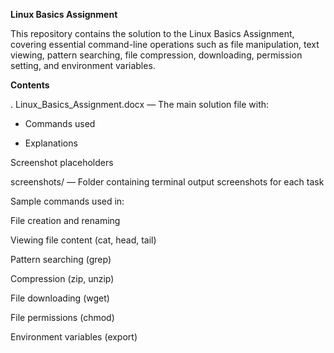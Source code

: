 **Linux Basics Assignment**

This repository contains the solution to the Linux Basics Assignment, covering essential command-line operations such as file manipulation, text viewing, pattern searching, file compression, downloading, permission setting, and environment variables.

**Contents**

. Linux_Basics_Assignment.docx — The main solution file with:

* Commands used

* Explanations

Screenshot placeholders

screenshots/ — Folder containing terminal output screenshots for each task

Sample commands used in:

File creation and renaming

Viewing file content (cat, head, tail)

Pattern searching (grep)

Compression (zip, unzip)

File downloading (wget)

File permissions (chmod)

Environment variables (export)

